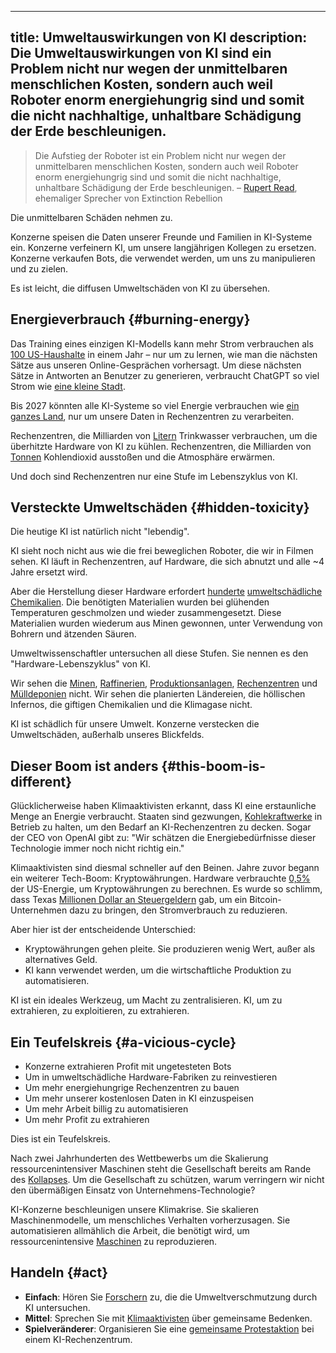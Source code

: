 

---
title: Umweltauswirkungen von KI
description: Die Umweltauswirkungen von KI sind ein Problem nicht nur wegen der unmittelbaren menschlichen Kosten, sondern auch weil Roboter enorm energiehungrig sind und somit die nicht nachhaltige, unhaltbare Schädigung der Erde beschleunigen.
---
> Die Aufstieg der Roboter ist ein Problem nicht nur wegen der unmittelbaren menschlichen Kosten, sondern auch weil Roboter enorm energiehungrig sind und somit die nicht nachhaltige, unhaltbare Schädigung der Erde beschleunigen.
> – [Rupert Read](https://www.theguardian.com/theobserver/2016/mar/27/leters-robots-energy-consuming), ehemaliger Sprecher von Extinction Rebellion

Die unmittelbaren Schäden nehmen zu.

Konzerne speisen die Daten unserer Freunde und Familien in KI-Systeme ein. Konzerne verfeinern KI, um unsere langjährigen Kollegen zu ersetzen. Konzerne verkaufen Bots, die verwendet werden, um uns zu manipulieren und zu zielen.

Es ist leicht, die diffusen Umweltschäden von KI zu übersehen.

## Energieverbrauch {#burning-energy}

Das Training eines einzigen KI-Modells kann mehr Strom verbrauchen als [100 US-Haushalte](https://www.bloomberg.com/news/articles/2023-03-09/how-much-energy-do-ai-and-chatgpt-use-no-one-knows-for-sure?sref=ixwpc5OO#xj4y7vzkg) in einem Jahr – nur um zu lernen, wie man die nächsten Sätze aus unseren Online-Gesprächen vorhersagt.
Um diese nächsten Sätze in Antworten an Benutzer zu generieren, verbraucht ChatGPT so viel Strom wie [eine kleine Stadt](https://archive.ph/20230917070741/https://kaspergroesludvigsen.medium.com/chatgpts-electricity-consumption-pt-ii-225e7e43f22b).

Bis 2027 könnten alle KI-Systeme so viel Energie verbrauchen wie [ein ganzes Land](https://www.nytimes.com/2023/10/10/climate/ai-could-soon-need-as-much-electricity-as-an-entire-country.html), nur um unsere Daten in Rechenzentren zu verarbeiten.

Rechenzentren, die Milliarden von [Litern](https://www.theguardian.com/world/2023/jul/11/uruguay-drought-water-google-data-center) Trinkwasser verbrauchen, um die überhitzte Hardware von KI zu kühlen.
Rechenzentren, die Milliarden von [Tonnen](https://ainowinstitute.org/spotlight/climate) Kohlendioxid ausstoßen und die Atmosphäre erwärmen.

Und doch sind Rechenzentren nur eine Stufe im Lebenszyklus von KI.

## Versteckte Umweltschäden {#hidden-toxicity}

Die heutige KI ist natürlich nicht "lebendig".

KI sieht noch nicht aus wie die frei beweglichen Roboter, die wir in Filmen sehen. KI läuft in Rechenzentren, auf Hardware, die sich abnutzt und alle ~4 Jahre ersetzt wird.

Aber die Herstellung dieser Hardware erfordert [hunderte](https://www.ncbi.nlm.nih.gov/pmc/articles/PMC6237170/#!po=17.9245) [umweltschädliche Chemikalien](https://www.bloomberg.com/news/features/2017-06-15/american-chipmakers-had-a-toxic-problem-so-they-outsourced-it).
Die benötigten Materialien wurden bei glühenden Temperaturen geschmolzen und wieder zusammengesetzt.
Diese Materialien wurden wiederum aus Minen gewonnen, unter Verwendung von Bohrern und ätzenden Säuren.

Umweltwissenschaftler untersuchen all diese Stufen. Sie nennen es den "Hardware-Lebenszyklus" von KI.

Wir sehen die [Minen](https://e360.yale.edu/features/china-wrestles-with-the-toxic-aftermath-of-rare-earth-mining), [Raffinerien](https://www.youtube.com/watch?v=5eVsQSn_EWc), [Produktionsanlagen](https://sci-hub.wf/10.1080/10455752.2010.546647), [Rechenzentren](https://thereader.mitpress.mit.edu/the-staggering-ecological-impacts-of-computation-and-the-cloud/) und [Mülldeponien](https://www.sciencedirect.com/science/article/pii/S2352186421006970#d1e1833) nicht.
Wir sehen die planierten Ländereien, die höllischen Infernos, die giftigen Chemikalien und die Klimagase nicht.

KI ist schädlich für unsere Umwelt. Konzerne verstecken die Umweltschäden, außerhalb unseres Blickfelds.

## Dieser Boom ist anders {#this-boom-is-different}

Glücklicherweise haben Klimaaktivisten erkannt, dass KI eine erstaunliche Menge an Energie verbraucht. Staaten sind gezwungen, [Kohlekraftwerke](https://futurism.com/the-byte/coal-plants-ai) in Betrieb zu halten, um den Bedarf an KI-Rechenzentren zu decken.
Sogar der CEO von OpenAI gibt zu: "Wir schätzen die Energiebedürfnisse dieser Technologie immer noch nicht richtig ein."

Klimaaktivisten sind diesmal schneller auf den Beinen.
Jahre zuvor begann ein weiterer Tech-Boom: Kryptowährungen.
Hardware verbrauchte [0,5%](https://www.whitehouse.gov/ostp/news-updates/2022/09/08/fact-sheet-climate-and-energy-implications-of-crypto-assets-in-the-united-states/#:~:text=Crypto%2Dasset%20activity%20in%20the,railroads%20in%20the%20United%20States.) der US-Energie, um Kryptowährungen zu berechnen.
Es wurde so schlimm, dass Texas [Millionen Dollar an Steuergeldern](https://www.cbsnews.com/news/bitcoin-mining-cryptocurrency-riot-texas-power-grid/) gab, um ein Bitcoin-Unternehmen dazu zu bringen, den Stromverbrauch zu reduzieren.

Aber hier ist der entscheidende Unterschied:

- Kryptowährungen gehen pleite. Sie produzieren wenig Wert, außer als alternatives Geld.
- KI kann verwendet werden, um die wirtschaftliche Produktion zu automatisieren.

KI ist ein ideales Werkzeug, um Macht zu zentralisieren.
KI, um zu extrahieren, zu exploitieren, zu extrahieren.

## Ein Teufelskreis {#a-vicious-cycle}

- Konzerne extrahieren Profit mit ungetesteten Bots
- Um in umweltschädliche Hardware-Fabriken zu reinvestieren
- Um mehr energiehungrige Rechenzentren zu bauen
- Um mehr unserer kostenlosen Daten in KI einzuspeisen
- Um mehr Arbeit billig zu automatisieren
- Um mehr Profit zu extrahieren

Dies ist ein Teufelskreis.

Nach zwei Jahrhunderten des Wettbewerbs um die Skalierung ressourcenintensiver Maschinen steht die Gesellschaft bereits am Rande des [Kollapses](https://youtu.be/vi166hJv6Qk).
Um die Gesellschaft zu schützen, warum verringern wir nicht den übermäßigen Einsatz von Unternehmens-Technologie?

KI-Konzerne beschleunigen unsere Klimakrise. Sie skalieren Maschinenmodelle, um menschliches Verhalten vorherzusagen. Sie automatisieren allmählich die Arbeit, die benötigt wird, um ressourcenintensive [Maschinen](https://www.euronews.com/green/2020/05/06/a-robot-takeover-is-possible-so-what-about-the-planet) zu reproduzieren.

## Handeln {#act}

- **Einfach**: Hören Sie [Forschern](https://shows.acast.com/the-data-fix/episodes/empathy-with-steven-gonzalez-monserrate) zu, die die Umweltverschmutzung durch KI untersuchen.
- **Mittel**: Sprechen Sie mit [Klimaaktivisten](https://rebellion.global/) über gemeinsame Bedenken.
- **Spielveränderer**: Organisieren Sie eine [gemeinsame Protestaktion](https://blogs.lse.ac.uk/medialse/2022/11/02/big-techs-new-headache-data-centre-activism-flourishes-across-the-world/) bei einem KI-Rechenzentrum.